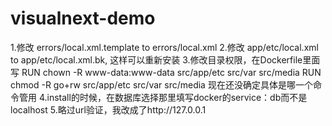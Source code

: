 # visualnext-demo
1.修改 errors/local.xml.template to errors/local.xml
2.修改 app/etc/local.xml to app/etc/local.xml.bk, 这样可以重新安装
3.修改目录权限，在Dockerfile里面写
RUN chown -R www-data:www-data src/app/etc src/var src/media
RUN chmod -R go+rw src/app/etc src/var src/media
现在还没确定具体是哪一个命令管用
4.install的时候，在数据库选择那里填写docker的service：db而不是localhost
5.略过url验证，我改成了http://127.0.0.1